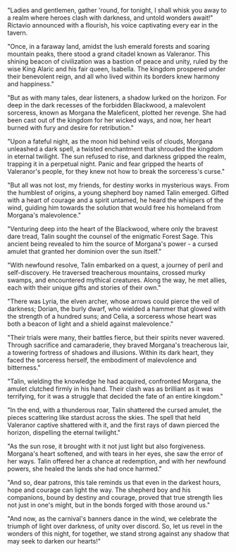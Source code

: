 "Ladies and gentlemen, gather 'round, for tonight, I shall whisk you away to a realm where heroes clash with darkness, and untold wonders await!" Rictavio announced with a flourish, his voice captivating every ear in the tavern.

"Once, in a faraway land, amidst the lush emerald forests and soaring mountain peaks, there stood a grand citadel known as Valeranor. This shining beacon of civilization was a bastion of peace and unity, ruled by the wise King Alaric and his fair queen, Isabella. The kingdom prospered under their benevolent reign, and all who lived within its borders knew harmony and happiness."

"But as with many tales, dear listeners, a shadow lurked on the horizon. For deep in the dark recesses of the forbidden Blackwood, a malevolent sorceress, known as Morgana the Maleficent, plotted her revenge. She had been cast out of the kingdom for her wicked ways, and now, her heart burned with fury and desire for retribution."

"Upon a fateful night, as the moon hid behind veils of clouds, Morgana unleashed a dark spell, a twisted enchantment that shrouded the kingdom in eternal twilight. The sun refused to rise, and darkness gripped the realm, trapping it in a perpetual night. Panic and fear gripped the hearts of Valeranor's people, for they knew not how to break the sorceress's curse."

"But all was not lost, my friends, for destiny works in mysterious ways. From the humblest of origins, a young shepherd boy named Talin emerged. Gifted with a heart of courage and a spirit untamed, he heard the whispers of the wind, guiding him towards the solution that would free his homeland from Morgana's malevolence."

"Venturing deep into the heart of the Blackwood, where only the bravest dare tread, Talin sought the counsel of the enigmatic Forest Sage. This ancient being revealed to him the source of Morgana's power - a cursed amulet that granted her dominion over the sun itself."

"With newfound resolve, Talin embarked on a quest, a journey of peril and self-discovery. He traversed treacherous mountains, crossed murky swamps, and encountered mythical creatures. Along the way, he met allies, each with their unique gifts and stories of their own."

"There was Lyria, the elven archer, whose arrows could pierce the veil of darkness; Dorian, the burly dwarf, who wielded a hammer that glowed with the strength of a hundred suns; and Celia, a sorceress whose heart was both a beacon of light and a shield against malevolence."

"Their trials were many, their battles fierce, but their spirits never wavered. Through sacrifice and camaraderie, they braved Morgana's treacherous lair, a towering fortress of shadows and illusions. Within its dark heart, they faced the sorceress herself, the embodiment of malevolence and bitterness."

"Talin, wielding the knowledge he had acquired, confronted Morgana, the amulet clutched firmly in his hand. Their clash was as brilliant as it was terrifying, for it was a struggle that decided the fate of an entire kingdom."

"In the end, with a thunderous roar, Talin shattered the cursed amulet, the pieces scattering like stardust across the skies. The spell that held Valeranor captive shattered with it, and the first rays of dawn pierced the horizon, dispelling the eternal twilight."

"As the sun rose, it brought with it not just light but also forgiveness. Morgana's heart softened, and with tears in her eyes, she saw the error of her ways. Talin offered her a chance at redemption, and with her newfound powers, she healed the lands she had once harmed."

"And so, dear patrons, this tale reminds us that even in the darkest hours, hope and courage can light the way. The shepherd boy and his companions, bound by destiny and courage, proved that true strength lies not just in one's might, but in the bonds forged with those around us."

"And now, as the carnival's banners dance in the wind, we celebrate the triumph of light over darkness, of unity over discord. So, let us revel in the wonders of this night, for together, we stand strong against any shadow that may seek to darken our hearts!"